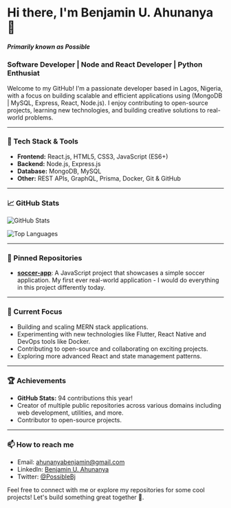 # Hi there, I'm Benjamin U. Ahunanya 👋
##### Primarily known as Possible

### Software Developer | Node and React Developer | Python Enthusiat 
<!--| Open Source Contributor-->

Welcome to my GitHub! I'm a passionate developer based in Lagos, Nigeria, with a focus on building scalable and efficient applications using (MongoDB | MySQL, Express, React, Node.js). I enjoy contributing to open-source projects, learning new technologies, and building creative solutions to real-world problems.

---

### 🔧 Tech Stack & Tools

- **Frontend:** React.js, HTML5, CSS3, JavaScript (ES6+)
- **Backend:** Node.js, Express.js
- **Database:** MongoDB, MySQL
- **Other:** REST APIs, GraphQL, Prisma, Docker, Git & GitHub

---

### 📈 GitHub Stats

![GitHub Stats](https://github-readme-stats.vercel.app/api?username=Possible-bj&show_icons=true&theme=tokyonight)

![Top Languages](https://github-readme-stats.vercel.app/api/top-langs/?username=Possible-bj&layout=compact&theme=tokyonight)

---

### 📌 Pinned Repositories

- [**soccer-app**](https://github.com/Possible-bj/soccer-app): A JavaScript project that showcases a simple soccer application. My first ever real-world application - I would do everything in this project differently today.


---

### 🎯 Current Focus

- Building and scaling MERN stack applications.
- Experimenting with new technologies like Flutter, React Native and DevOps tools like Docker.
- Contributing to open-source and collaborating on exciting projects.
- Exploring more advanced React and state management patterns.

---

### 🏆 Achievements

- **GitHub Stats:** 94 contributions this year!
- Creator of multiple public repositories across various domains including web development, utilities, and more.
- Contributor to open-source projects.

---

### 📫 How to reach me

- Email: [ahunanyabenjamin@gmail.com](mailto:ahunanyabenjamin@gmail.com)
- LinkedIn: [Benjamin U. Ahunanya](https://www.linkedin.com/in/benah/)
- Twitter: [@PossibleBj](https://x.com/PossibleBj)

Feel free to connect with me or explore my repositories for some cool projects! Let's build something great together 🚀.
